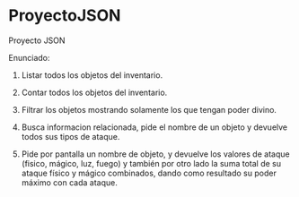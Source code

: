 # ProyectoJSON
Proyecto JSON

Enunciado: 

1. Listar todos los objetos del inventario.

2. Contar todos los objetos del inventario.

3. Filtrar los objetos mostrando solamente los que tengan poder divino.

4. Busca informacion relacionada, pide el nombre de un objeto y devuelve todos sus tipos de ataque.

5. Pide por pantalla un nombre de objeto, y devuelve los valores de ataque (fisico, mágico, luz, fuego) y también por otro lado la suma total de su ataque físico y mágico combinados, dando como resultado su poder máximo con cada ataque.
